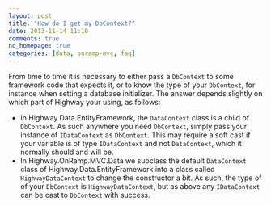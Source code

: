 ```yaml
---
layout: post
title: "How do I get my DbContext?"
date: 2013-11-14 11:10
comments: true
no_homepage: true
categories: [data, onramp-mvc, faq]
---
```


From time to time it is necessary to either pass a `DbContext` to some framework code that expects it, or to know the type of your `DbContext`, for instance when setting a database initializer.  The answer depends slightly on which part of Highway your using, as follows:

* In Highway.Data.EntityFramework, the `DataContext` class is a child of `DbContext`.  As such anywhere you need `DbContext`, simply pass your instance of `IDataContext` as `DbContext`.  This may require a soft cast if your variable is of type `IDataContext` and not `DataContext`, which it normally should and will be.
* In Highway.OnRamp.MVC.Data we subclass the default `DataContext` class of Highway.Data.EntityFramework into a class called `HighwayDataContext` to change the constructor a bit.  As such, the type of of your `DbContext` is `HighwayDataContext`, but as above any `IDataContext` can be cast to `DbContext` with success.
